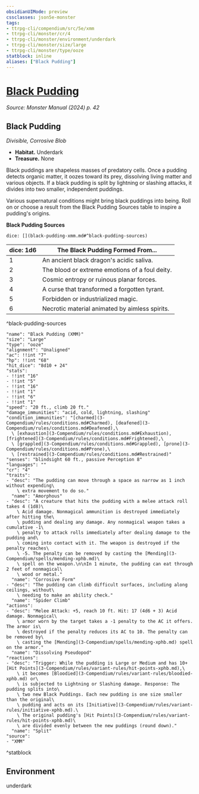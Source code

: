 ```yaml
---
obsidianUIMode: preview
cssclasses: json5e-monster
tags:
- ttrpg-cli/compendium/src/5e/xmm
- ttrpg-cli/monster/cr/4
- ttrpg-cli/monster/environment/underdark
- ttrpg-cli/monster/size/large
- ttrpg-cli/monster/type/ooze
statblock: inline
aliases: ["Black Pudding"]
---
```

# [Black Pudding](3-Compendium\bestiary\ooze/black-pudding-xmm.md)
*Source: Monster Manual (2024) p. 42*  

## Black Pudding

*Divisible, Corrosive Blob*

- **Habitat.** Underdark  
- **Treasure.** None  

Black puddings are shapeless masses of predatory cells. Once a pudding detects organic matter, it oozes toward its prey, dissolving living matter and various objects. If a black pudding is split by lightning or slashing attacks, it divides into two smaller, independent puddings.

Various supernatural conditions might bring black puddings into being. Roll on or choose a result from the Black Pudding Sources table to inspire a pudding's origins.

**Black Pudding Sources**

`dice: [](black-pudding-xmm.md#^black-pudding-sources)`

| dice: 1d6 | The Black Pudding Formed From... |
|-----------|----------------------------------|
| 1 | An ancient black dragon's acidic saliva. |
| 2 | The blood or extreme emotions of a foul deity. |
| 3 | Cosmic entropy or ruinous planar forces. |
| 4 | A curse that transformed a forgotten tyrant. |
| 5 | Forbidden or industrialized magic. |
| 6 | Necrotic material animated by aimless spirits. |
^black-pudding-sources

```statblock
"name": "Black Pudding (XMM)"
"size": "Large"
"type": "ooze"
"alignment": "Unaligned"
"ac": !!int "7"
"hp": !!int "68"
"hit_dice": "8d10 + 24"
"stats":
- !!int "16"
- !!int "5"
- !!int "16"
- !!int "1"
- !!int "6"
- !!int "1"
"speed": "20 ft., climb 20 ft."
"damage_immunities": "acid, cold, lightning, slashing"
"condition_immunities": "[charmed](3-Compendium/rules/conditions.md#Charmed), [deafened](3-Compendium/rules/conditions.md#Deafened),\
  \ [exhaustion](3-Compendium/rules/conditions.md#Exhaustion), [frightened](3-Compendium/rules/conditions.md#Frightened),\
  \ [grappled](3-Compendium/rules/conditions.md#Grappled), [prone](3-Compendium/rules/conditions.md#Prone),\
  \ [restrained](3-Compendium/rules/conditions.md#Restrained)"
"senses": "blindsight 60 ft., passive Perception 8"
"languages": ""
"cr": "4"
"traits":
- "desc": "The pudding can move through a space as narrow as 1 inch without expending\
    \ extra movement to do so."
  "name": "Amorphous"
- "desc": "A creature that hits the pudding with a melee attack roll takes 4 (1d8)\
    \ Acid damage. Nonmagical ammunition is destroyed immediately after hitting the\
    \ pudding and dealing any damage. Any nonmagical weapon takes a cumulative -1\
    \ penalty to attack rolls immediately after dealing damage to the pudding and\
    \ coming into contact with it. The weapon is destroyed if the penalty reaches\
    \ -5. The penalty can be removed by casting the [Mending](3-Compendium/spells/mending-xphb.md)\
    \ spell on the weapon.\n\nIn 1 minute, the pudding can eat through 2 feet of nonmagical\
    \ wood or metal."
  "name": "Corrosive Form"
- "desc": "The pudding can climb difficult surfaces, including along ceilings, without\
    \ needing to make an ability check."
  "name": "Spider Climb"
"actions":
- "desc": "Melee Attack: +5, reach 10 ft. Hit: 17 (4d6 + 3) Acid damage. Nonmagical\
    \ armor worn by the target takes a -1 penalty to the AC it offers. The armor is\
    \ destroyed if the penalty reduces its AC to 10. The penalty can be removed by\
    \ casting the [Mending](3-Compendium/spells/mending-xphb.md) spell on the armor."
  "name": "Dissolving Pseudopod"
"reactions":
- "desc": "Trigger: While the pudding is Large or Medium and has 10+ [Hit Points](3-Compendium/rules/variant-rules/hit-points-xphb.md),\
    \ it becomes [Bloodied](3-Compendium/rules/variant-rules/bloodied-xphb.md) or\
    \ is subjected to Lightning or Slashing damage. Response: The pudding splits into\
    \ two new Black Puddings. Each new pudding is one size smaller than the original\
    \ pudding and acts on its [Initiative](3-Compendium/rules/variant-rules/initiative-xphb.md).\
    \ The original pudding's [Hit Points](3-Compendium/rules/variant-rules/hit-points-xphb.md)\
    \ are divided evenly between the new puddings (round down)."
  "name": "Split"
"source":
- "XMM"
```
^statblock

## Environment

underdark
